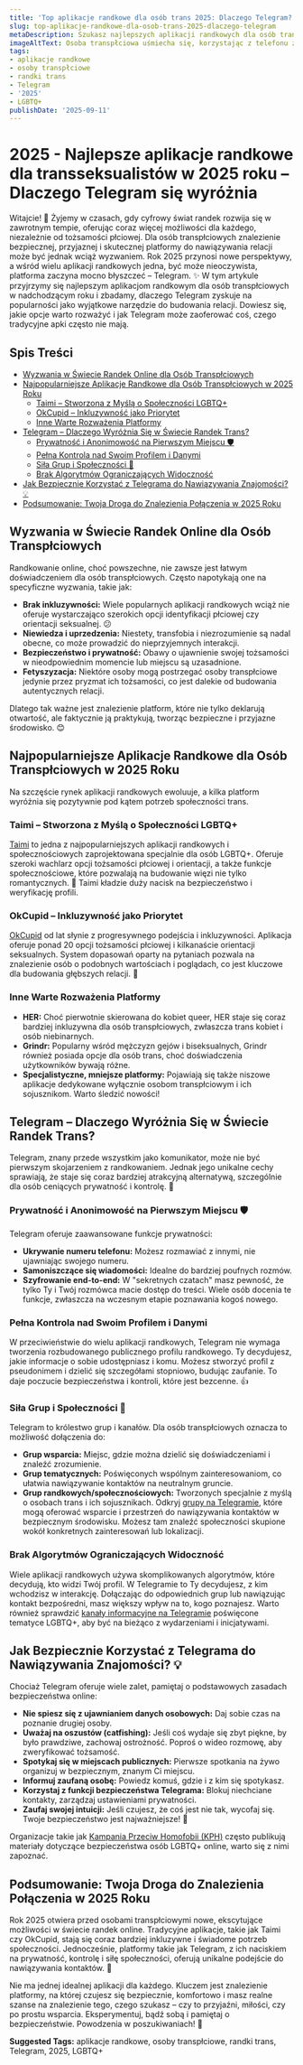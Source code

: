 ```yaml
---
title: 'Top aplikacje randkowe dla osób trans 2025: Dlaczego Telegram?'
slug: top-aplikacje-randkowe-dla-osob-trans-2025-dlaczego-telegram
metaDescription: Szukasz najlepszych aplikacji randkowych dla osób transpłciowych w 2025? Odkryj popularne opcje i dowiedz się, dlaczego Telegram zyskuje na popularności. 💖
imageAltText: Osoba transpłciowa uśmiecha się, korzystając z telefonu z aplikacją randkową, z logo Telegrama w tle.
tags:
- aplikacje randkowe
- osoby transpłciowe
- randki trans
- Telegram
- '2025'
- LGBTQ+
publishDate: '2025-09-11'
---
```


# 2025 - Najlepsze aplikacje randkowe dla transseksualistów w 2025 roku – Dlaczego Telegram się wyróżnia

Witajcie! 👋 Żyjemy w czasach, gdy cyfrowy świat randek rozwija się w zawrotnym tempie, oferując coraz więcej możliwości dla każdego, niezależnie od tożsamości płciowej. Dla osób transpłciowych znalezienie bezpiecznej, przyjaznej i skutecznej platformy do nawiązywania relacji może być jednak wciąż wyzwaniem. Rok 2025 przynosi nowe perspektywy, a wśród wielu aplikacji randkowych jedna, być może nieoczywista, platforma zaczyna mocno błyszczeć – Telegram. ✨ W tym artykule przyjrzymy się najlepszym aplikacjom randkowym dla osób transpłciowych w nadchodzącym roku i zbadamy, dlaczego Telegram zyskuje na popularności jako wyjątkowe narzędzie do budowania relacji. Dowiesz się, jakie opcje warto rozważyć i jak Telegram może zaoferować coś, czego tradycyjne apki często nie mają.

## Spis Treści
- [Wyzwania w Świecie Randek Online dla Osób Transpłciowych](#wyzwania-w-świecie-randek-online-dla-osób-transpłciowych)
- [Najpopularniejsze Aplikacje Randkowe dla Osób Transpłciowych w 2025 Roku](#najpopularniejsze-aplikacje-randkowe-dla-osób-transpłciowych-w-2025-roku)
  - [Taimi – Stworzona z Myślą o Społeczności LGBTQ+](#taimi--stworzona-z-myślą-o-społeczności-lgbtq)
  - [OkCupid – Inkluzywność jako Priorytet](#okcupid--inkluzywność-jako-priorytet)
  - [Inne Warte Rozważenia Platformy](#inne-warte-rozważenia-platformy)
- [Telegram – Dlaczego Wyróżnia Się w Świecie Randek Trans?](#telegram--dlaczego-wyróżnia-się-w-świecie-randek-trans)
  - [Prywatność i Anonimowość na Pierwszym Miejscu 🛡️](#prywatność-i-anonimowość-na-pierwszym-miejscu-️)
  - [Pełna Kontrola nad Swoim Profilem i Danymi](#pełna-kontrola-nad-swoim-profilem-i-danymi)
  - [Siła Grup i Społeczności 🤝](#siła-grup-i-społeczności-)
  - [Brak Algorytmów Ograniczających Widoczność](#brak-algorytmów-ograniczających-widoczność)
- [Jak Bezpiecznie Korzystać z Telegrama do Nawiązywania Znajomości? 💡](#jak-bezpiecznie-korzystać-z-telegrama-do-nawiązywania-znajomości-)
- [Podsumowanie: Twoja Droga do Znalezienia Połączenia w 2025 Roku](#podsumowanie-twoja-droga-do-znalezienia-połączenia-w-2025-roku)

## Wyzwania w Świecie Randek Online dla Osób Transpłciowych

Randkowanie online, choć powszechne, nie zawsze jest łatwym doświadczeniem dla osób transpłciowych. Często napotykają one na specyficzne wyzwania, takie jak:

*   **Brak inkluzywności:** Wiele popularnych aplikacji randkowych wciąż nie oferuje wystarczająco szerokich opcji identyfikacji płciowej czy orientacji seksualnej. 😕
*   **Niewiedza i uprzedzenia:** Niestety, transfobia i niezrozumienie są nadal obecne, co może prowadzić do nieprzyjemnych interakcji.
*   **Bezpieczeństwo i prywatność:** Obawy o ujawnienie swojej tożsamości w nieodpowiednim momencie lub miejscu są uzasadnione.
*   **Fetyszyzacja:** Niektóre osoby mogą postrzegać osoby transpłciowe jedynie przez pryzmat ich tożsamości, co jest dalekie od budowania autentycznych relacji.

Dlatego tak ważne jest znalezienie platform, które nie tylko deklarują otwartość, ale faktycznie ją praktykują, tworząc bezpieczne i przyjazne środowisko. 😊

## Najpopularniejsze Aplikacje Randkowe dla Osób Transpłciowych w 2025 Roku

Na szczęście rynek aplikacji randkowych ewoluuje, a kilka platform wyróżnia się pozytywnie pod kątem potrzeb społeczności trans.

### Taimi – Stworzona z Myślą o Społeczności LGBTQ+

[Taimi](https://taimi.com/) to jedna z najpopularniejszych aplikacji randkowych i społecznościowych zaprojektowana specjalnie dla osób LGBTQ+. Oferuje szeroki wachlarz opcji tożsamości płciowej i orientacji, a także funkcje społecznościowe, które pozwalają na budowanie więzi nie tylko romantycznych. 🌈 Taimi kładzie duży nacisk na bezpieczeństwo i weryfikację profili.

### OkCupid – Inkluzywność jako Priorytet

[OkCupid](https://www.okcupid.com/) od lat słynie z progresywnego podejścia i inkluzywności. Aplikacja oferuje ponad 20 opcji tożsamości płciowej i kilkanaście orientacji seksualnych. System dopasowań oparty na pytaniach pozwala na znalezienie osób o podobnych wartościach i poglądach, co jest kluczowe dla budowania głębszych relacji. 🧐

### Inne Warte Rozważenia Platformy

*   **HER:** Choć pierwotnie skierowana do kobiet queer, HER staje się coraz bardziej inkluzywna dla osób transpłciowych, zwłaszcza trans kobiet i osób niebinarnych.
*   **Grindr:** Popularny wśród mężczyzn gejów i biseksualnych, Grindr również posiada opcje dla osób trans, choć doświadczenia użytkowników bywają różne.
*   **Specjalistyczne, mniejsze platformy:** Pojawiają się także niszowe aplikacje dedykowane wyłącznie osobom transpłciowym i ich sojusznikom. Warto śledzić nowości!

## Telegram – Dlaczego Wyróżnia Się w Świecie Randek Trans?

Telegram, znany przede wszystkim jako komunikator, może nie być pierwszym skojarzeniem z randkowaniem. Jednak jego unikalne cechy sprawiają, że staje się coraz bardziej atrakcyjną alternatywą, szczególnie dla osób ceniących prywatność i kontrolę. 🚀

### Prywatność i Anonimowość na Pierwszym Miejscu 🛡️

Telegram oferuje zaawansowane funkcje prywatności:
*   **Ukrywanie numeru telefonu:** Możesz rozmawiać z innymi, nie ujawniając swojego numeru.
*   **Samoniszczące się wiadomości:** Idealne do bardziej poufnych rozmów.
*   **Szyfrowanie end-to-end:** W "sekretnych czatach" masz pewność, że tylko Ty i Twój rozmówca macie dostęp do treści.
Wiele osób docenia te funkcje, zwłaszcza na wczesnym etapie poznawania kogoś nowego.

### Pełna Kontrola nad Swoim Profilem i Danymi

W przeciwieństwie do wielu aplikacji randkowych, Telegram nie wymaga tworzenia rozbudowanego publicznego profilu randkowego. Ty decydujesz, jakie informacje o sobie udostępniasz i komu. Możesz stworzyć profil z pseudonimem i dzielić się szczegółami stopniowo, budując zaufanie. To daje poczucie bezpieczeństwa i kontroli, które jest bezcenne. 👍

### Siła Grup i Społeczności 🤝

Telegram to królestwo grup i kanałów. Dla osób transpłciowych oznacza to możliwość dołączenia do:
*   **Grup wsparcia:** Miejsc, gdzie można dzielić się doświadczeniami i znaleźć zrozumienie.
*   **Grup tematycznych:** Poświęconych wspólnym zainteresowaniom, co ułatwia nawiązywanie kontaktów na neutralnym gruncie.
*   **Grup randkowych/społecznościowych:** Tworzonych specjalnie z myślą o osobach trans i ich sojusznikach.
Odkryj [grupy na Telegramie](/grupy), które mogą oferować wsparcie i przestrzeń do nawiązywania kontaktów w bezpiecznym środowisku. Możesz tam znaleźć społeczności skupione wokół konkretnych zainteresowań lub lokalizacji.

### Brak Algorytmów Ograniczających Widoczność

Wiele aplikacji randkowych używa skomplikowanych algorytmów, które decydują, kto widzi Twój profil. W Telegramie to Ty decydujesz, z kim wchodzisz w interakcję. Dołączając do odpowiednich grup lub nawiązując kontakt bezpośredni, masz większy wpływ na to, kogo poznajesz. Warto również sprawdzić [kanały informacyjne na Telegramie](/kanaly) poświęcone tematyce LGBTQ+, aby być na bieżąco z wydarzeniami i inicjatywami.

## Jak Bezpiecznie Korzystać z Telegrama do Nawiązywania Znajomości? 💡

Chociaż Telegram oferuje wiele zalet, pamiętaj o podstawowych zasadach bezpieczeństwa online:

*   **Nie spiesz się z ujawnianiem danych osobowych:** Daj sobie czas na poznanie drugiej osoby.
*   **Uważaj na oszustów (catfishing):** Jeśli coś wydaje się zbyt piękne, by było prawdziwe, zachowaj ostrożność. Poproś o wideo rozmowę, aby zweryfikować tożsamość.
*   **Spotykaj się w miejscach publicznych:** Pierwsze spotkania na żywo organizuj w bezpiecznym, znanym Ci miejscu.
*   **Informuj zaufaną osobę:** Powiedz komuś, gdzie i z kim się spotykasz.
*   **Korzystaj z funkcji bezpieczeństwa Telegrama:** Blokuj niechciane kontakty, zarządzaj ustawieniami prywatności.
*   **Zaufaj swojej intuicji:** Jeśli czujesz, że coś jest nie tak, wycofaj się. Twoje bezpieczeństwo jest najważniejsze! 🙏

Organizacje takie jak [Kampania Przeciw Homofobii (KPH)](https://kph.org.pl/) często publikują materiały dotyczące bezpieczeństwa osób LGBTQ+ online, warto się z nimi zapoznać.

## Podsumowanie: Twoja Droga do Znalezienia Połączenia w 2025 Roku

Rok 2025 otwiera przed osobami transpłciowymi nowe, ekscytujące możliwości w świecie randek online. Tradycyjne aplikacje, takie jak Taimi czy OkCupid, stają się coraz bardziej inkluzywne i świadome potrzeb społeczności. Jednocześnie, platformy takie jak Telegram, z ich naciskiem na prywatność, kontrolę i siłę społeczności, oferują unikalne podejście do nawiązywania kontaktów. 💖

Nie ma jednej idealnej aplikacji dla każdego. Kluczem jest znalezienie platformy, na której czujesz się bezpiecznie, komfortowo i masz realne szanse na znalezienie tego, czego szukasz – czy to przyjaźni, miłości, czy po prostu wsparcia. Eksperymentuj, bądź sobą i pamiętaj o bezpieczeństwie. Powodzenia w poszukiwaniach! 🌟




**Suggested Tags:**
aplikacje randkowe, osoby transpłciowe, randki trans, Telegram, 2025, LGBTQ+
